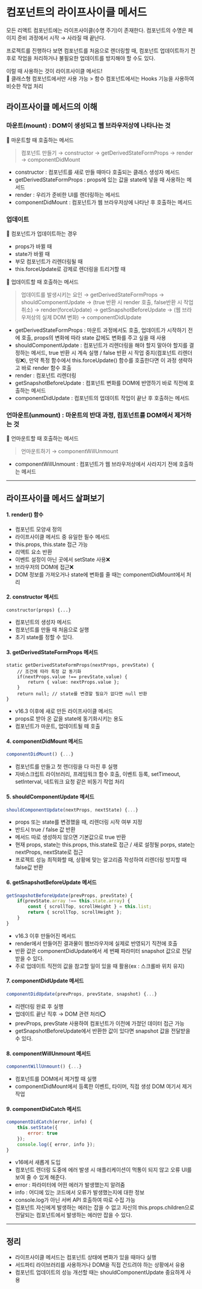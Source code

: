 # 컴포넌트의 라이프사이클 메서드

모든 리액트 컴포넌트에는 라이프사이클(수명 주기)이 존재한다. 컴포넌트의 수명은 페이지 준비 과정에서 시작 → 사라질 때 끝난다.

프로젝트를 진행하다 보면 컴포넌트를 처음으로 렌더링할 때, 컴포넌트 업데이트하기 전후로 작업을 처리하거나 불필요한 업데이트를 방지해야 할 수도 있다.

이럴 때 사용하는 것이 라이프사이클 메서드!<br>
🚀 클래스형 컴포넌트에서만 사용 가능 > 함수 컴포넌트에서는 Hooks 기능을 사용하여 비슷한 작업 처리

## 라이프사이클 메서드의 이해

### 마운트(mount) : DOM이 생성되고 웹 브라우저상에 나타나는 것

🚀 마운트할 때 호출하는 메서드

> 컴포넌트 만들기 → constructor → getDerivedStateFormProps → render → componentDidMount

-   constructor : 컴포넌트를 새로 만들 때마다 호출되는 클래스 생성자 메서드
-   getDerivedStateFormProps : props에 있는 값을 state에 넣을 때 사용하는 메서드
-   render : 우리가 준비한 UI를 렌더링하는 메서드
-   componentDidMount : 컴포넌트가 웹 브라우저상에 나타난 후 호출하는 메서드

### 업데이트

🚀 컴포넌트가 업데이트하는 경우

-   props가 바뀔 때
-   state가 바뀔 때
-   부모 컴포넌트가 리렌더링될 때
-   this.forceUpdate로 강제로 렌더링을 트리거할 때

🚀 업데이트할 때 호출하는 메서드

> 업데이트를 발생시키는 요인 → getDerivedStateFormProps → shouldComponentUpdate → (true 반환 시 render 호출, false반환 시 작업 취소) → render(forceUpdate) → getSnapshotBeforeUpdate → (웹 브라우저상의 실제 DOM 변화) → componentDidUpdate

-   getDerivedStateFormProps : 마운트 과정에서도 호출, 업데이트가 시작하기 전에 호출, props의 변화에 따라 state 값에도 변화를 주고 싶을 때 사용
-   shouldComponentUpdate : 컴포넌트가 리렌더링을 해야 할지 말아야 할지를 결정하는 메서드, true 반환 시 계속 실행 / false 반환 시 작업 중지(컴포넌트 리렌더링❌), 만약 특정 함수에서 this.forceUpdate() 함수를 호출한다면 이 과정 생략하고 바로 render 함수 호출
-   render : 컴포넌트 리렌더링
-   getSnapshotBeforeUpdate : 컴포넌트 변화를 DOM에 반영하기 바로 직전에 호출하는 메서드
-   componentDidUpdate : 컴포넌트의 업데이트 작업이 끝난 후 호출하는 메서드

### 언마운트(unmount) : 마운트의 반대 과정, 컴포넌트를 DOM에서 제거하는 것

🚀 언마운트할 때 호출하는 메서드

> 언마운트하기 → componentWillUnmount

-   componentWillUnmount : 컴포넌트가 웹 브라우저상에서 사라지기 전에 호출하는 메서드

---

## 라이프사이클 메서드 살펴보기

#### 1. render() 함수

-   컴포넌트 모양새 정의
-   라이프사이클 메서드 중 유일한 필수 메서드
-   this.props, this.state 접근 가능
-   리액트 요소 반환
-   이벤트 설정이 아닌 곳에서 setState 사용❌
-   브라우저의 DOM에 접근❌
-   DOM 정보를 가져오거나 state에 변화를 줄 때는 componentDidMount에서 처리

#### 2. constructor 메서드

```JSX
constructor(props) {...}
```

-   컴포넌트의 생성자 메서드
-   컴포넌트를 만들 때 처음으로 실행
-   초기 state를 정할 수 있다.

#### 3. getDerivedStateFormProps 메서드

```JSX
static getDerivedStateFormProps(nextProps, prevState) {
    // 조건에 따라 특정 값 동기화
    if(nextProps.value !== prevState.value) {
        return { value: nextProps.value };
    }
    return null; // state를 변경할 필요가 없다면 null 반환
}
```

-   v16.3 이후에 새로 만든 라이프사이클 메서드
-   props로 받아 온 값을 state에 동기화시키는 용도
-   컴포넌트가 마운트, 업데이트될 떼 호출

#### 4. componentDidMount 메서드

```jsx
componentDidMount() {...}
```

-   컴포넌트를 만들고 첫 렌더링을 다 마친 후 실행
-   자바스크립트 라이브러리, 프레임워크 함수 호출, 이벤트 등록, setTimeout, setInterval, 네트워크 요청 같은 비동기 작업 처리

#### 5. shouldComponentUpdate 메서드

```jsx
shouldComponentUpdate(nextProps, nextState) {...}
```

-   props 또는 state를 변경했을 때, 리렌더링 시작 여부 지정
-   반드시 true / false 값 반환
-   메서드 따로 생성하지 않으면 기본값으로 true 반환
-   현재 props, state는 this.props, this.state로 접근 / 새로 설정될 porps, state는 nextProps, nextState로 접근
-   프로젝트 성능 최적화할 때, 상황에 맞는 알고리즘 작성하여 리렌더링 방지할 때 false값 반환

#### 6. getSnapshotBeforeUpdate 메서드

```jsx
getSnapshotBeforeUpdate(prevProps, prevState) {
    if(prevState.array !== this.state.array) {
        const { scrollTop, scrollHeight } = this.list;
        return { scrollTop, scrollHeight };
    }
}
```

-   v16.3 이후 만들어진 메서드
-   render에서 만들어진 결과물이 웹브라우저에 실제로 반영되기 직전에 호출
-   반환 값은 componentDidUpdate에서 세 번째 파라미터 snapshot 값으로 전달받을 수 있다.
-   주로 업데이트 직전의 값을 참고할 일이 있을 때 활용(ex : 스크롤바 위치 유지)

#### 7. componentDidUpdate 메서드

```jsx
componentDidUpdate(prevProps, prevState, snapshot) {...}
```

-   리렌더링 완료 후 실행
-   업데이트 끝난 직후 → DOM 관련 처리⭕
-   prevProps, prevState 사용하여 컴포넌트가 이전에 가졌던 데이터 접근 가능
-   getSnapshotBeforeUpdate에서 반환한 값이 있다면 snapshot 값을 전달받을 수 있다.

#### 8. componentWillUnmount 메서드

```jsx
componentWillUnmount() {...}
```

-   컴포넌트를 DOM에서 제거할 때 실행
-   componentDidMount에서 등록한 이벤트, 타이머, 직접 생성 DOM 여기서 제거 작업

#### 9. componentDidCatch 메서드

```jsx
componentDidCatch(error, info) {
    this.setState({
        error: true
    });
    console.log({ error, info });
}
```

-   v16에서 새롭게 도입
-   컴포넌트 렌더링 도중에 에러 발생 시 애플리케이션이 먹통이 되지 않고 오류 UI를 보여 줄 수 있게 해준다.
-   error : 파라미터에 어떤 에러가 발생했는지 알려줌
-   info : 어디에 있는 코드에서 오류가 발생했는지에 대한 정보
-   console.log가 아닌 서버 API 호출하여 따로 수집 가능
-   컴포넌트 자신에게 발생하는 에러는 잡을 수 없고 자신의 this.props.children으로 전달되는 컴포넌트에서 발생하는 에러만 잡을 수 있다.

---

## 정리

-   라이프사이클 메서드는 컴포넌트 상태에 변화가 있을 때마다 실행
-   서드파티 라이브러리를 사용하거나 DOM을 직접 건드려야 하는 상황에서 유용
-   컴포넌트 업데이트의 성능 개선할 때는 shouldComponentUpdate 중요하게 사용
